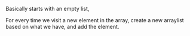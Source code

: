 Basically starts with an empty list,

For every time we visit a new element in the array, create a new arraylist based on what we have, and add the element.

